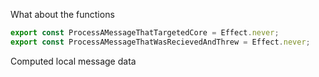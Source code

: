 What about the functions

```ts
export const ProcessAMessageThatTargetedCore = Effect.never;
export const ProcessAMessageThatWasRecievedAndThrew = Effect.never;
```

Computed local message data
